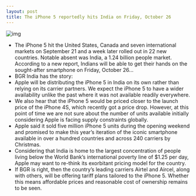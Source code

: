 ```yaml
---
layout: post
title: The iPhone 5 reportedly hits India on Friday, October 26
---
```

![img](http://media.idownloadblog.com/wp-content/uploads/2012/10/iPhone-5-black-two-up-flat-front-back.jpg)
* The iPhone 5 hit the United States, Canada and seven international markets on September 21 and a week later rolled out in 22 new countries. Notable absent was India, a 1.24 billion people market. According to a new report, Indians will be able to get their hands on the sought-after smartphone on Friday, October 26…
* BGR India has the story:
* Apple will be distributing the iPhone 5 in India on its own rather than relying on its carrier partners. We expect the iPhone 5 to have a wider availability unlike the past where it was not available readily everywhere.
* We also hear that the iPhone 5 would be priced closer to the launch price of the iPhone 4S, which recently got a price drop. However, at this point of time we are not sure about the number of units available initially considering Apple is facing supply constraints globally.
* Apple said it sold five million iPhone 5 units during the opening weekend and promised to make this year’s iteration of the iconic smartphone available in over a hundred countries and across 240 carriers by Christmas.
* Considering that India is home to the largest concentration of people living below the World Bank’s international poverty line of $1.25 per day, Apple may want to re-think its exorbitant pricing model for the country.
* If BGR is right, then the country’s leading carriers Airtel and Aircel, along with others, will be offering tariff plans tailored to the iPhone 5. Whether this means affordable prices and reasonable cost of ownership remains to be seen.

